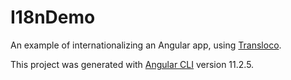 # I18nDemo

An example of internationalizing an Angular app, using [Transloco](https://ngneat.github.io/transloco/).

This project was generated with [Angular CLI](https://github.com/angular/angular-cli) version 11.2.5.